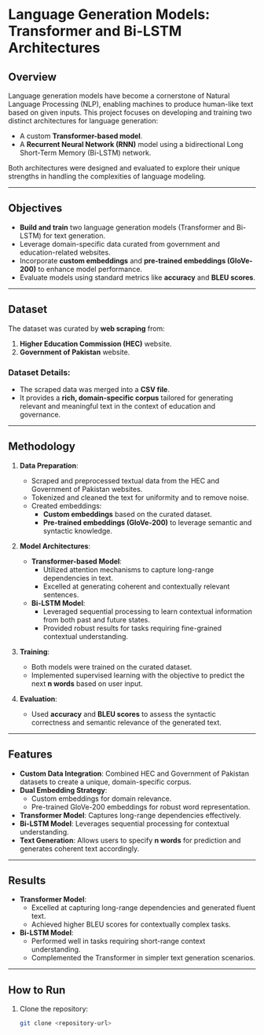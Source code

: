 # Language Generation Models: Transformer and Bi-LSTM Architectures

## Overview
Language generation models have become a cornerstone of Natural Language Processing (NLP), enabling machines to produce human-like text based on given inputs. This project focuses on developing and training two distinct architectures for language generation:
- A custom **Transformer-based model**.
- A **Recurrent Neural Network (RNN)** model using a bidirectional Long Short-Term Memory (Bi-LSTM) network.

Both architectures were designed and evaluated to explore their unique strengths in handling the complexities of language modeling.

---

## Objectives
- **Build and train** two language generation models (Transformer and Bi-LSTM) for text generation.
- Leverage domain-specific data curated from government and education-related websites.
- Incorporate **custom embeddings** and **pre-trained embeddings (GloVe-200)** to enhance model performance.
- Evaluate models using standard metrics like **accuracy** and **BLEU scores**.

---

## Dataset
The dataset was curated by **web scraping** from:
1. **Higher Education Commission (HEC)** website.
2. **Government of Pakistan** website.

### Dataset Details:
- The scraped data was merged into a **CSV file**.
- It provides a **rich, domain-specific corpus** tailored for generating relevant and meaningful text in the context of education and governance.

---

## Methodology
1. **Data Preparation**:
   - Scraped and preprocessed textual data from the HEC and Government of Pakistan websites.
   - Tokenized and cleaned the text for uniformity and to remove noise.
   - Created embeddings:
     - **Custom embeddings** based on the curated dataset.
     - **Pre-trained embeddings (GloVe-200)** to leverage semantic and syntactic knowledge.

2. **Model Architectures**:
   - **Transformer-based Model**:
     - Utilized attention mechanisms to capture long-range dependencies in text.
     - Excelled at generating coherent and contextually relevant sentences.
   - **Bi-LSTM Model**:
     - Leveraged sequential processing to learn contextual information from both past and future states.
     - Provided robust results for tasks requiring fine-grained contextual understanding.

3. **Training**:
   - Both models were trained on the curated dataset.
   - Implemented supervised learning with the objective to predict the next **n words** based on user input.

4. **Evaluation**:
   - Used **accuracy** and **BLEU scores** to assess the syntactic correctness and semantic relevance of the generated text.

---

## Features
- **Custom Data Integration**: Combined HEC and Government of Pakistan datasets to create a unique, domain-specific corpus.
- **Dual Embedding Strategy**:
  - Custom embeddings for domain relevance.
  - Pre-trained GloVe-200 embeddings for robust word representation.
- **Transformer Model**: Captures long-range dependencies effectively.
- **Bi-LSTM Model**: Leverages sequential processing for contextual understanding.
- **Text Generation**: Allows users to specify **n words** for prediction and generates coherent text accordingly.

---

## Results
- **Transformer Model**:
  - Excelled at capturing long-range dependencies and generated fluent text.
  - Achieved higher BLEU scores for contextually complex tasks.
- **Bi-LSTM Model**:
  - Performed well in tasks requiring short-range context understanding.
  - Complemented the Transformer in simpler text generation scenarios.

---

## How to Run
1. Clone the repository:
   ```bash
   git clone <repository-url>
